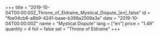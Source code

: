 +++
title = "2019-10-04T00:00:00Z_Throne_of_Eldraine_Mystical_Dispute_[en]_false"
id = "fbe04cb8-a8b9-4241-baae-b398a2509a3a"
date = "2019-10-04T00:00:00Z"
name = "Mystical Dispute"
lang = ["en"]
price = "1.49"
quantity = 4
foil = false
set = "Throne of Eldraine"
+++
